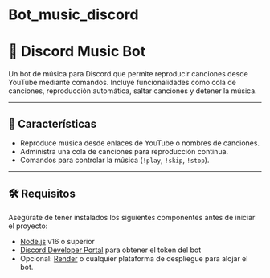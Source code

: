 # Bot_music_discord

# 🎵 Discord Music Bot

Un bot de música para Discord que permite reproducir canciones desde YouTube mediante comandos. Incluye funcionalidades como cola de canciones, reproducción automática, saltar canciones y detener la música.

---

## 🚀 Características

- Reproduce música desde enlaces de YouTube o nombres de canciones.
- Administra una cola de canciones para reproducción continua.
- Comandos para controlar la música (`!play`, `!skip`, `!stop`).

---

## 🛠️ Requisitos

Asegúrate de tener instalados los siguientes componentes antes de iniciar el proyecto:

- [Node.js](https://nodejs.org/) v16 o superior
- [Discord Developer Portal](https://discord.com/developers/applications) para obtener el token del bot
- Opcional: [Render](https://render.com/) o cualquier plataforma de despliegue para alojar el bot.
